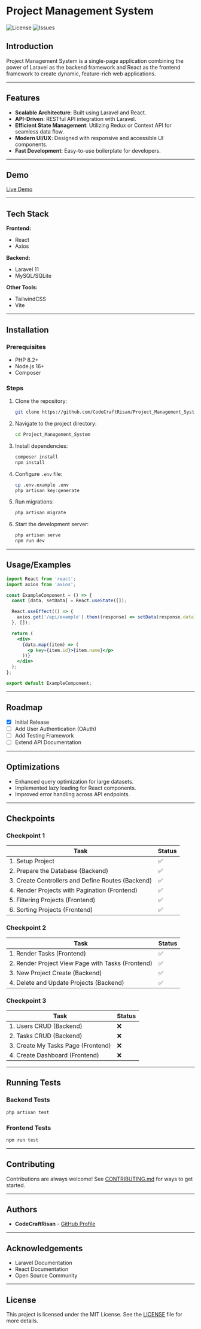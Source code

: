 # Project Management System

![License](https://img.shields.io/github/license/CodeCraftRisan/Project_Management_System) ![Issues](https://img.shields.io/github/issues/CodeCraftRisan/Project_Management_System)

## Introduction
Project Management System is a single-page application combining the power of Laravel as the backend framework and React as the frontend framework to create dynamic, feature-rich web applications.

---

## Features
- **Scalable Architecture**: Built using Laravel and React.
- **API-Driven**: RESTful API integration with Laravel.
- **Efficient State Management**: Utilizing Redux or Context API for seamless data flow.
- **Modern UI/UX**: Designed with responsive and accessible UI components.
- **Fast Development**: Easy-to-use boilerplate for developers.

---

## Demo
[Live Demo](https://example.com) <!-- Replace with a real live demo URL -->

---

## Tech Stack
**Frontend:**
- React
- Axios

**Backend:**
- Laravel 11
- MySQL/SQLite

**Other Tools:**
- TailwindCSS
- Vite

---

## Installation

### Prerequisites
- PHP 8.2+
- Node.js 16+
- Composer

### Steps
1. Clone the repository:
    ```bash
    git clone https://github.com/CodeCraftRisan/Project_Management_System.git
    ```

2. Navigate to the project directory:
    ```bash
    cd Project_Management_System
    ```

3. Install dependencies:
    ```bash
    composer install
    npm install
    ```

4. Configure `.env` file:
    ```bash
    cp .env.example .env
    php artisan key:generate
    ```

5. Run migrations:
    ```bash
    php artisan migrate
    ```

6. Start the development server:
    ```bash
    php artisan serve
    npm run dev
    ```

---

## Usage/Examples

```jsx
import React from 'react';
import axios from 'axios';

const ExampleComponent = () => {
  const [data, setData] = React.useState([]);

  React.useEffect(() => {
    axios.get('/api/example').then((response) => setData(response.data));
  }, []);

  return (
    <div>
      {data.map((item) => (
        <p key={item.id}>{item.name}</p>
      ))}
    </div>
  );
};

export default ExampleComponent;
```

---

## Roadmap
- [x] Initial Release
- [ ] Add User Authentication (OAuth)
- [ ] Add Testing Framework
- [ ] Extend API Documentation

---

## Optimizations
- Enhanced query optimization for large datasets.
- Implemented lazy loading for React components.
- Improved error handling across API endpoints.


---

## Checkpoints

### Checkpoint 1
| Task                                                | Status |
|-----------------------------------------------------|--------|
| 1. Setup Project                                     | ✅     |
| 2. Prepare the Database (Backend)                   | ✅     |
| 3. Create Controllers and Define Routes (Backend)   | ✅     |
| 4. Render Projects with Pagination (Frontend)       | ✅     |
| 5. Filtering Projects (Frontend)                    | ✅     |
| 6. Sorting Projects (Frontend)                      | ✅     |

### Checkpoint 2
| Task                                                | Status |
|-----------------------------------------------------|--------|
| 1. Render Tasks (Frontend)                          | ✅     |
| 2. Render Project View Page with Tasks (Frontend)   | ✅     |
| 3. New Project Create (Backend)                     | ✅     |
| 4. Delete and Update Projects (Backend)             | ✅     |

### Checkpoint 3
| Task                                                | Status |
|-----------------------------------------------------|--------|
| 1. Users CRUD (Backend)                             | ❌     |
| 2. Tasks CRUD (Backend)                             | ❌     |
| 3. Create My Tasks Page (Frontend)                  | ❌     |
| 4. Create Dashboard (Frontend)                      | ❌     |

---

## Running Tests

### Backend Tests
```bash
php artisan test
```

### Frontend Tests
```bash
npm run test
```

---

## Contributing
Contributions are always welcome! See [CONTRIBUTING.md](./CONTRIBUTING.md) for ways to get started.

---

## Authors
- **CodeCraftRisan** - [GitHub Profile](https://github.com/CodeCraftRisan)

---

## Acknowledgements
- Laravel Documentation
- React Documentation
- Open Source Community

---

## License
This project is licensed under the MIT License. See the [LICENSE](./LICENSE) file for more details.
```



